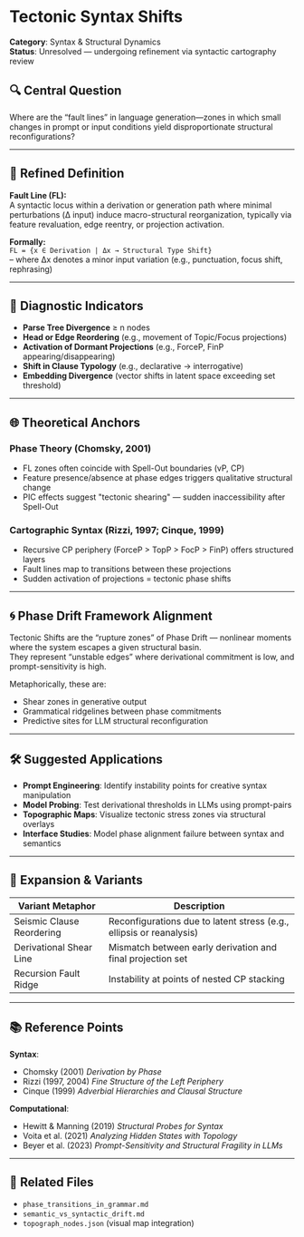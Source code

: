 # Tectonic Syntax Shifts  
**Category**: Syntax & Structural Dynamics  
**Status**: Unresolved — undergoing refinement via syntactic cartography review  

## 🔍 Central Question  
Where are the “fault lines” in language generation—zones in which small changes in prompt or input conditions yield disproportionate structural reconfigurations?

---

## 🧠 Refined Definition  
**Fault Line (FL):**  
A syntactic locus within a derivation or generation path where minimal perturbations (Δ input) induce macro-structural reorganization, typically via feature revaluation, edge reentry, or projection activation.

**Formally:**  
`FL = {x ∈ Derivation | Δx → Structural Type Shift}`  
– where Δx denotes a minor input variation (e.g., punctuation, focus shift, rephrasing)

---

## 🧱 Diagnostic Indicators

- **Parse Tree Divergence** ≥ n nodes  
- **Head or Edge Reordering** (e.g., movement of Topic/Focus projections)  
- **Activation of Dormant Projections** (e.g., ForceP, FinP appearing/disappearing)  
- **Shift in Clause Typology** (e.g., declarative → interrogative)  
- **Embedding Divergence** (vector shifts in latent space exceeding set threshold)

---

## 🌐 Theoretical Anchors

### Phase Theory (Chomsky, 2001)  
- FL zones often coincide with Spell-Out boundaries (vP, CP)  
- Feature presence/absence at phase edges triggers qualitative structural change  
- PIC effects suggest "tectonic shearing" — sudden inaccessibility after Spell-Out

### Cartographic Syntax (Rizzi, 1997; Cinque, 1999)  
- Recursive CP periphery (ForceP > TopP > FocP > FinP) offers structured layers  
- Fault lines map to transitions between these projections  
- Sudden activation of projections = tectonic phase shifts

---

## 🌀 Phase Drift Framework Alignment

Tectonic Shifts are the “rupture zones” of Phase Drift — nonlinear moments where the system escapes a given structural basin.  
They represent “unstable edges” where derivational commitment is low, and prompt-sensitivity is high.

Metaphorically, these are:
- Shear zones in generative output  
- Grammatical ridgelines between phase commitments  
- Predictive sites for LLM structural reconfiguration

---

## 🛠 Suggested Applications

- **Prompt Engineering**: Identify instability points for creative syntax manipulation  
- **Model Probing**: Test derivational thresholds in LLMs using prompt-pairs  
- **Topographic Maps**: Visualize tectonic stress zones via structural overlays  
- **Interface Studies**: Model phase alignment failure between syntax and semantics

---

## 🧭 Expansion & Variants

| Variant Metaphor     | Description                                         |
|----------------------|-----------------------------------------------------|
| Seismic Clause Reordering | Reconfigurations due to latent stress (e.g., ellipsis or reanalysis) |
| Derivational Shear Line  | Mismatch between early derivation and final projection set |
| Recursion Fault Ridge    | Instability at points of nested CP stacking     |

---

## 📚 Reference Points

**Syntax**:  
- Chomsky (2001) *Derivation by Phase*  
- Rizzi (1997, 2004) *Fine Structure of the Left Periphery*  
- Cinque (1999) *Adverbial Hierarchies and Clausal Structure*

**Computational**:  
- Hewitt & Manning (2019) *Structural Probes for Syntax*  
- Voita et al. (2021) *Analyzing Hidden States with Topology*  
- Beyer et al. (2023) *Prompt-Sensitivity and Structural Fragility in LLMs*

---

## 📂 Related Files

- `phase_transitions_in_grammar.md`  
- `semantic_vs_syntactic_drift.md`  
- `topograph_nodes.json` (visual map integration)  
